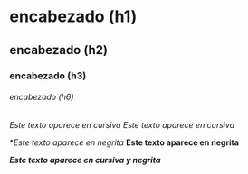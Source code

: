 # encabezado (h1)
## encabezado (h2)
### encabezado (h3)
###### encabezado (h6)

*Este texto aparece en cursiva*
_Este texto aparece en cursiva_

**Este texto aparece en negrita*
__Este texto aparece en negrita__

*__Este texto aparece en cursiva y negrita__*

